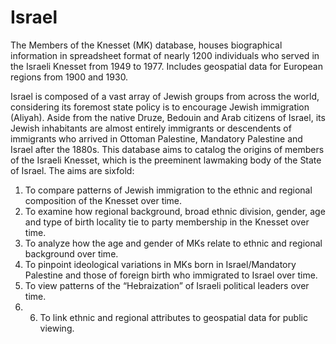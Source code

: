# Israel
The Members of the Knesset (MK) database, houses biographical information in spreadsheet format of nearly 1200 individuals who served in the Israeli Knesset from 1949 to 1977. Includes geospatial data for European regions from 1900 and 1930.

Israel is composed of a vast array of Jewish groups from across the world, considering its foremost state policy is to encourage Jewish immigration (Aliyah). Aside from the native Druze, Bedouin and Arab citizens of Israel, its Jewish inhabitants are almost entirely immigrants or descendents of immigrants who arrived in Ottoman Palestine, Mandatory Palestine and Israel after the 1880s. This database aims to catalog the origins of members of the Israeli Knesset, which is the preeminent lawmaking body of the State of Israel. The aims are sixfold:

1) To compare patterns of Jewish immigration to the ethnic and regional composition of the Knesset over time.
2) To examine how regional background, broad ethnic division, gender, age and type of birth locality tie to party membership in the Knesset over time.
3) To analyze how the age and gender of MKs relate to ethnic and regional background over time.
4) To pinpoint ideological variations in MKs born in Israel/Mandatory Palestine and those of foreign birth who immigrated to Israel over time. 
5) To view patterns of the “Hebraization” of Israeli political leaders over time.
6) 6) To link ethnic and regional attributes to geospatial data for public viewing.


